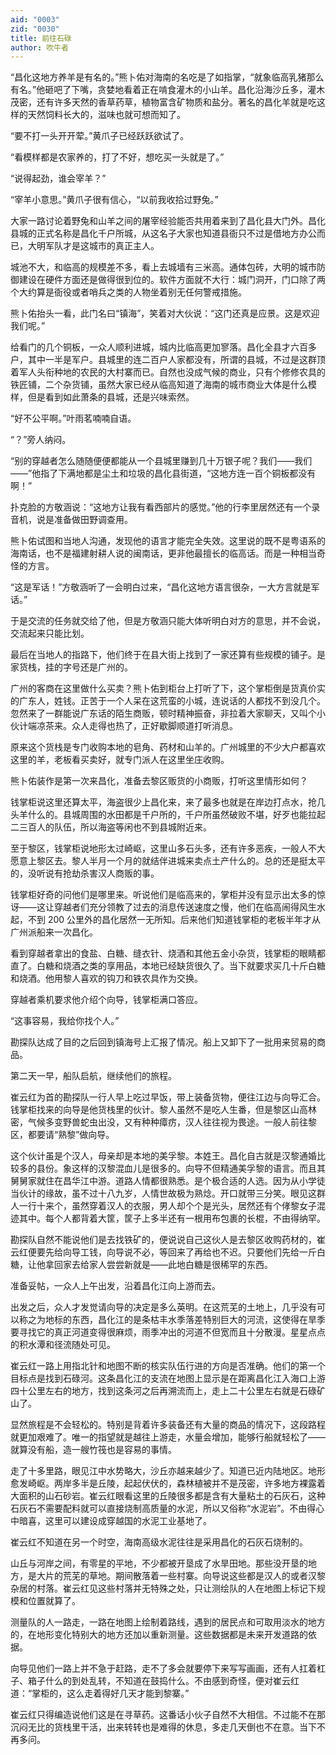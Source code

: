 ```yaml
---
aid: "0003"
zid: "0030"
title: 前往石碌
author: 吹牛者
---
```


“昌化这地方养羊是有名的。”熊卜佑对海南的名吃是了如指掌，“就象临高乳猪那么有名。”他砸吧了下嘴，贪婪地看着正在啃食灌木的小山羊。昌化沿海沙丘多，灌木茂密，还有许多天然的香草药草，植物富含矿物质和盐分。著名的昌化羊就是吃这样的天然饲料长大的，滋味也就可想而知了。

“要不打一头开开荤。”黄爪子已经跃跃欲试了。

“看模样都是农家养的，打了不好，想吃买一头就是了。”

“说得起劲，谁会宰羊？”

“宰羊小意思。”黄爪子很有信心，“以前我收拾过野兔。”

大家一路讨论着野兔和山羊之间的屠宰经验能否共用着来到了昌化县大门外。昌化县城的正式名称是昌化千户所城，从这名子大家也知道县衙只不过是借地方办公而已，大明军队才是这城市的真正主人。

城池不大，和临高的规模差不多，看上去城墙有三米高。通体包砖，大明的城市防御建设在硬件方面还是做得很到位的。软件方面就不大行：城门洞开，门口除了两个大约算是衙役或者哨兵之类的人物坐着别无任何警戒措施。

熊卜佑抬头一看，此门名曰“镇海”，笑着对大伙说：“这门还真是应景。这是欢迎我们呢。”

给看门的几个铜板，一众人顺利进城，城内比临高更加寥落。昌化全县才六百多户，其中一半是军户。县城里的连二百户人家都没有，所谓的县城，不过是这群顶着军人头衔种地的农民的大村寨而已。自然也没成气候的商业，只有个修修农具的铁匠铺，二个杂货铺，虽然大家已经从临高知道了海南的城市商业大体是什么模样，但是看到如此萧条的县城，还是兴味索然。

“好不公平啊。”叶雨茗喃喃自语。

“？”旁人纳闷。

“别的穿越者怎么随随便便都能从一个县城里赚到几十万银子呢？我们——我们——”他指了下满地都是尘土和垃圾的昌化县街道，“这地方连一百个铜板都没有啊！”

扑克脸的方敬涵说：“这地方让我有看西部片的感觉。”他的行李里居然还有一个录音机，说是准备做田野调查用。

熊卜佑试图和当地人沟通，发现他的语言才能完全失效。这里说的既不是粤语系的海南话，也不是福建射耕人说的闽南话，更非他最擅长的临高话。而是一种相当奇怪的方言。

“这是军话！”方敬涵听了一会明白过来，“昌化这地方语言很杂，一大方言就是军话。”

于是交流的任务就交给了他，但是方敬涵只能大体听明白对方的意思，并不会说，交流起来只能比划。

最后在当地人的指路下，他们终于在县大街上找到了一家还算有些规模的铺子。是家货栈，挂的字号还是广州的。

广州的客商在这里做什么买卖？熊卜佑到柜台上打听了下，这个掌柜倒是货真价实的广东人，姓钱。正苦于一个人呆在这荒蛮的小城，连说话的人都找不到没几个。忽然来了一群能说广东话的陌生商贩，顿时精神振奋，非拉着大家聊天，又叫个小伙计端凉茶来。众人走得也热了，正好歇脚顺道打听消息。

原来这个货栈是专门收购本地的皂角、药材和山羊的。广州城里的不少大户都喜欢这里的羊，老板看买卖好，就专门派人在这里坐庄收购。

熊卜佑装作是第一次来昌化，准备去黎区贩货的小商贩，打听这里情形如何？

钱掌柜说这里还算太平，海盗很少上昌化来，来了最多也就是在岸边打点水，抢几头羊什么的。县城周围的水田都是千户所的，千户所虽然破败不堪，好歹也能拉起二三百人的队伍，所以海盗等闲也不到县城附近来。

至于黎区，钱掌柜说地形太过崎岖，这里山多石头多，还有许多恶疾，一般人不大愿意上黎区去。黎人半月一个月的就结伴进城来卖点土产什么的。总的还是挺太平的，没听说有抢劫杀害汉人商贩的事。

钱掌柜好奇的问他们是哪里来。听说他们是临高来的，掌柜并没有显示出太多的惊讶——这让穿越者们充分领教了过去的消息传送速度之慢，他们在临高闹得风生水起，不到 200 公里外的昌化居然一无所知。后来他们知道钱掌柜的老板半年才从广州派船来一次昌化。

看到穿越者拿出的食盐、白糖、缝衣针、烧酒和其他五金小杂货，钱掌柜的眼睛都直了。白糖和烧酒之类的享用品，本地已经缺货很久了。当下就要求买几十斤白糖和烧酒。他用黎人喜欢的钩刀和铁农具作为交换。

穿越者乘机要求他介绍个向导，钱掌柜满口答应。

“这事容易，我给你找个人。”

勘探队达成了目的之后回到镇海号上汇报了情况。船上又卸下了一批用来贸易的商品。

第二天一早，船队启航，继续他们的旅程。

崔云红为首的勘探队一行人早上吃过早饭，带上装备货物，便往江边与向导汇合。钱掌柜找来的向导是他货栈里的伙计。黎人虽然不是吃人生番，但是黎区山高林密，气候多变野兽蛇虫出没，又有种种瘴疠，汉人往往视为畏途。一般人前往黎区，都要请“熟黎”做向导。

这个伙计虽是个汉人，母亲却是本地的美孚黎。本姓王。昌化自古就是汉黎通婚比较多的县份。象这样的汉黎混血儿是很多的。向导不但精通美孚黎的语言。而且其舅舅家就住在昌华江中游。道路人情都很熟悉。是个极合适的人选。因为从小学徒当伙计的缘故，虽不过十八九岁，人情世故极为熟焾。开口就带三分笑。眼见这群人一行十来个，虽然穿着汉人的衣服，男人却个个是光头，居然还有个侾黎女子混迹其中。每个人都背着大筐，筐子上多半还有一根用布包裹的长棍，不由得纳罕。

勘探队自然不能说他们是去找铁矿的，便说说自己这伙人是去黎区收购药材的，崔云红便要先给向导工钱，向导说不必，等回来了再给也不迟。只要他们先给一斤白糖，让他拿回家去给家人尝尝新就是——此地白糖是很稀罕的东西。

准备妥帖，一众人上午出发，沿着昌化江向上游而去。

出发之后，众人才发觉请向导的决定是多么英明。在这荒芜的土地上，几乎没有可以称之为地标的东西，昌化江的是条枯丰水季落差特别巨大的河流，这使得在旱季要寻找它的真正河道变得很麻烦，雨季冲出的河道不但宽而且十分散漫。星星点点的积水潭和径流随处可见。

崔云红一路上用指北针和地图不断的核实队伍行进的方向是否准确。他们的第一个目标点是找到石碌河。这条昌化江的支流在地图上显示是在距离昌化江入海口上游四十公里左右的地方，找到这条河之后再溯流而上，走上二十公里左右就是石碌矿山了。

显然旅程是不会轻松的。特别是背着许多装备还有大量的商品的情况下，这段路程就更加艰难了。唯一的指望就是越往上游走，水量会增加，能够行船就轻松了——就算没有船，造一艘竹筏也是容易的事情。

走了十多里路，眼见江中水势略大，沙丘亦越来越少了。知道已近内陆地区。地形愈发崎岖。两岸多半是丘陵，起起伏伏的，森林植被并不是茂密，许多地方裸露着大面积的山石砂岩。崔云红眼看这里的丘陵很多都是含有大量粘土的石灰石，这种石灰石不需要配料就可以直接烧制高质量的水泥，所以又俗称“水泥岩”。不由得心中暗喜，这里可以建设成穿越国的水泥工业基地了。

崔云红不知道在另一个时空，海南高级水泥往往是采用昌化的石灰石烧制的。

山丘与河岸之间，有零星的平地，不少都被开垦成了水旱田地。那些没开垦的地方，是大片的荒芜的草地。期间散落着一些村寨。向导说这些都是汉人的或者汉黎杂居的村落。崔云红见这些村落并无特殊之处，只让测绘队的人在地图上标记下规模和位置就算了。

测量队的人一路走，一路在地图上绘制着路线，遇到的居民点和可取用淡水的地方的，在地形变化特别大的地方还加以重新测量。这些数据都是未来开发道路的依据。

向导见他们一路上并不急于赶路，走不了多会就要停下来写写画画，还有人扛着杠子、箱子什么的到处乱转，不知道在鼓捣什么。不由感到奇怪，便对崔云红道：“掌柜的，这么走着得好几天才能到黎寨。”

崔云红只得编造说他们这是在寻草药。这番话小伙子自然不大相信。不过能不在那沉闷无比的货栈里干活，出来转转也是难得的休息，多走几天倒也不在意。当下不再多问。
